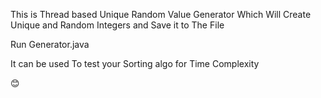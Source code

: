 This is Thread based Unique Random Value Generator 
Which Will Create Unique and Random Integers and Save it to The File 

Run Generator.java

It can be used To test your Sorting algo for Time Complexity

😊
